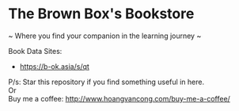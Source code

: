 # The Brown Box's Bookstore
~ Where you find your companion in the learning journey ~

Book Data Sites:
- https://b-ok.asia/s/qt

P/s: Star this repository if you find something useful in here. <br/>
Or <br/>
Buy me a coffee: http://www.hoangvancong.com/buy-me-a-coffee/ <br/>
